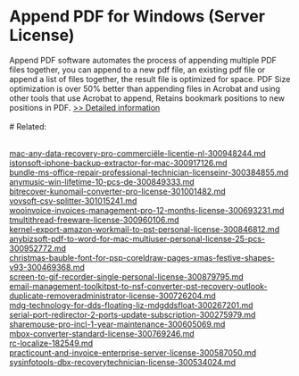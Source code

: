 # Append PDF for Windows (Server License)
Append PDF software automates the process of appending multiple PDF files together, you can append to a new pdf file, an existing pdf file or append a list of files together, the result file is optimized for space. PDF Size optimization is over 50% better than appending files in Acrobat and using other tools that use Acrobat to append, Retains bookmark positions to new positions in PDF.
[>> Detailed information](https://secure.shareit.com/shareit/product.html?productid=300366736&affiliateid=200057808)<br/><br/># Related:

<br />[mac-any-data-recovery-pro-commerciële-licentie-nl-300948244.md](https://github.com/downloadplanet/downloadplanet/blob/main/mac-any-data-recovery-pro-commerciële-licentie-nl-300948244.md)<br />[istonsoft-iphone-backup-extractor-for-mac-300917126.md](https://github.com/downloadplanet/downloadplanet/blob/main/istonsoft-iphone-backup-extractor-for-mac-300917126.md)<br />[bundle-ms-office-repair-professional-technician-licenseinr-300384855.md](https://github.com/downloadplanet/downloadplanet/blob/main/bundle-ms-office-repair-professional-technician-licenseinr-300384855.md)<br />[anymusic-win-lifetime-10-pcs-de-300849333.md](https://github.com/downloadplanet/downloadplanet/blob/main/anymusic-win-lifetime-10-pcs-de-300849333.md)<br />[bitrecover-kunomail-converter-pro-license-301001482.md](https://github.com/downloadplanet/downloadplanet/blob/main/bitrecover-kunomail-converter-pro-license-301001482.md)<br />[vovsoft-csv-splitter-301015241.md](https://github.com/downloadplanet/downloadplanet/blob/main/vovsoft-csv-splitter-301015241.md)<br />[wooinvoice-invoices-management-pro-12-months-license-300693231.md](https://github.com/downloadplanet/downloadplanet/blob/main/wooinvoice-invoices-management-pro-12-months-license-300693231.md)<br />[tmultithread-freeware-license-300960106.md](https://github.com/downloadplanet/downloadplanet/blob/main/tmultithread-freeware-license-300960106.md)<br />[kernel-export-amazon-workmail-to-pst-personal-license-300846812.md](https://github.com/downloadplanet/downloadplanet/blob/main/kernel-export-amazon-workmail-to-pst-personal-license-300846812.md)<br />[anybizsoft-pdf-to-word-for-mac-multiuser-personal-license-25-pcs-300952772.md](https://github.com/downloadplanet/downloadplanet/blob/main/anybizsoft-pdf-to-word-for-mac-multiuser-personal-license-25-pcs-300952772.md)<br />[christmas-bauble-font-for-psp-coreldraw-pages-xmas-festive-shapes-v93-300469368.md](https://github.com/downloadplanet/downloadplanet/blob/main/christmas-bauble-font-for-psp-coreldraw-pages-xmas-festive-shapes-v93-300469368.md)<br />[screen-to-gif-recorder-single-personal-license-300879795.md](https://github.com/downloadplanet/downloadplanet/blob/main/screen-to-gif-recorder-single-personal-license-300879795.md)<br />[email-management-toolkitpst-to-nsf-converter-pst-recovery-outlook-duplicate-removeradministrator-license-300726204.md](https://github.com/downloadplanet/downloadplanet/blob/main/email-management-toolkitpst-to-nsf-converter-pst-recovery-outlook-duplicate-removeradministrator-license-300726204.md)<br />[mdg-technology-for-dds-floating-liz-mdgddsfloat-300267201.md](https://github.com/downloadplanet/downloadplanet/blob/main/mdg-technology-for-dds-floating-liz-mdgddsfloat-300267201.md)<br />[serial-port-redirector-2-ports-update-subscription-300275979.md](https://github.com/downloadplanet/downloadplanet/blob/main/serial-port-redirector-2-ports-update-subscription-300275979.md)<br />[sharemouse-pro-incl-1-year-maintenance-300605069.md](https://github.com/downloadplanet/downloadplanet/blob/main/sharemouse-pro-incl-1-year-maintenance-300605069.md)<br />[mbox-converter-standard-license-300769246.md](https://github.com/downloadplanet/downloadplanet/blob/main/mbox-converter-standard-license-300769246.md)<br />[rc-localize-182549.md](https://github.com/downloadplanet/downloadplanet/blob/main/rc-localize-182549.md)<br />[practicount-and-invoice-enterprise-server-license-300587050.md](https://github.com/downloadplanet/downloadplanet/blob/main/practicount-and-invoice-enterprise-server-license-300587050.md)<br />[sysinfotools-dbx-recoverytechnician-license-300534024.md](https://github.com/downloadplanet/downloadplanet/blob/main/sysinfotools-dbx-recoverytechnician-license-300534024.md)